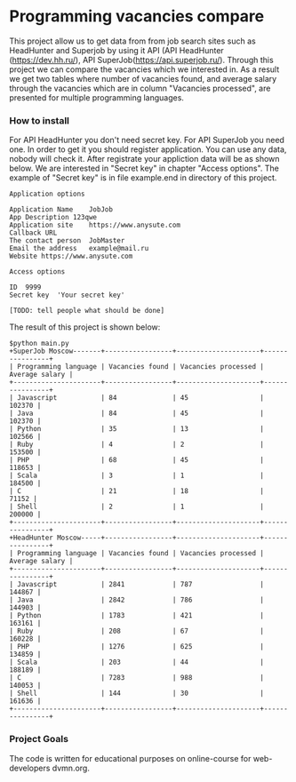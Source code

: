 # Programming vacancies compare

This project allow us to get data from from job search sites such as HeadHunter and Superjob by using it API (API HeadHunter (https://dev.hh.ru/), API SuperJob(https://api.superjob.ru/). Through this project we can compare the vacancies which we interested in. As a result we get two tables where number of vacancies found, and average salary through the vacancies which are in column "Vacancies processed", are presented for multiple programming languages.


### How to install

For API HeadHunter you don't need secret key.
For API SuperJob you need one. In order to get it you should register application. You can use any data, nobody will check it. After registrate your appliction data will be as shown below. We are interested in "Secret key" in chapter "Access options". The example of "Secret key" is in file example.end in directory of this project. 
 ````
Application options

Application Name	JobJob
App Description	123qwe
Application site	https://www.anysute.com
Callback URL	
The contact person	JobMaster
Email the address	example@mail.ru
Website	https://www.anysute.com

Access options

ID	9999
Secret key	'Your secret key'

[TODO: tell people what should be done]

````

The result of this project is shown below:

`````
$python main.py
+SuperJob Moscow-------+-----------------+---------------------+----------------+
| Programming language | Vacancies found | Vacancies processed | Average salary |
+----------------------+-----------------+---------------------+----------------+
| Javascript           | 84              | 45                  |         102370 |
| Java                 | 84              | 45                  |         102370 |
| Python               | 35              | 13                  |         102566 |
| Ruby                 | 4               | 2                   |         153500 |
| PHP                  | 68              | 45                  |         118653 |
| Scala                | 3               | 1                   |         184500 |
| C                    | 21              | 18                  |          71152 |
| Shell                | 2               | 1                   |         200000 |
+----------------------+-----------------+---------------------+----------------+
+HeadHunter Moscow-----+-----------------+---------------------+----------------+
| Programming language | Vacancies found | Vacancies processed | Average salary |
+----------------------+-----------------+---------------------+----------------+
| Javascript           | 2841            | 787                 |         144867 |
| Java                 | 2842            | 786                 |         144903 |
| Python               | 1783            | 421                 |         163161 |
| Ruby                 | 208             | 67                  |         160228 |
| PHP                  | 1276            | 625                 |         134859 |
| Scala                | 203             | 44                  |         188189 |
| C                    | 7283            | 988                 |         140053 |
| Shell                | 144             | 30                  |         161636 |
+----------------------+-----------------+---------------------+----------------+
`````

### Project Goals
The code is written for educational purposes on online-course for web-developers dvmn.org.
